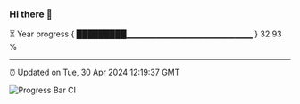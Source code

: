 ### Hi there 👋

⏳ Year progress { █████████▁▁▁▁▁▁▁▁▁▁▁▁▁▁▁▁▁▁▁▁▁ } 32.93 %

---

⏰ Updated on Tue, 30 Apr 2024 12:19:37 GMT

![Progress Bar CI](https://github.com/liununu/liununu/workflows/Progress%20Bar%20CI/badge.svg)
